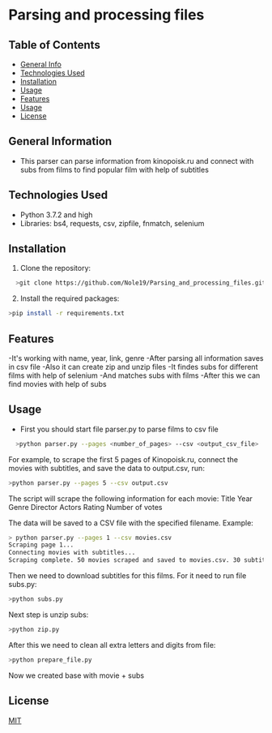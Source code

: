 # Parsing and processing files

## Table of Contents
* [General Info](#general-information)
* [Technologies Used](#technologies-used)
* [Installation](#installation)
* [Usage](#usage)
* [Features](#features)
* [Usage](#usage)
* [License](#license)



## General Information
- This parser can parse information from kinopoisk.ru and connect with subs from films to find popular film with help of subtitles



## Technologies Used
- Python 3.7.2 and high
- Libraries: bs4, requests, csv, zipfile, fnmatch, selenium

## Installation


1. Clone the repository:

```bash
  >git clone https://github.com/Nole19/Parsing_and_processing_files.git
```
2. Install the required packages:
```bash
>pip install -r requirements.txt
```

## Features
-It's working with name, year, link, genre
-After parsing all information saves in csv file
-Also it can create zip and unzip files
-It findes subs for different films with help of selenium
-And matches subs with films 
-After this we can find movies with help of subs

## Usage
- First you should start file parser.py to parse films to csv file
```bash
  >python parser.py --pages <number_of_pages> --csv <output_csv_file>
```
For example, to scrape the first 5 pages of Kinopoisk.ru, connect the movies with subtitles, and save the data to output.csv, run:
```bash
>python parser.py --pages 5 --csv output.csv
```
The script will scrape the following information for each movie:
Title
Year
Genre
Director
Actors
Rating
Number of votes

The data will be saved to a CSV file with the specified filename.
Example:
```bash
> python parser.py --pages 1 --csv movies.csv
Scraping page 1...
Connecting movies with subtitles...
Scraping complete. 50 movies scraped and saved to movies.csv. 30 subtitles downloaded.

```

Then we need to download subtitles for this films. For it need to run file subs.py:
```bash
>python subs.py
```

Next step is unzip subs:
```bash
>python zip.py
```

After this we need to clean all extra letters and digits from file:
```bash
>python prepare_file.py
```
Now we created base with movie + subs

## License

[MIT](https://choosealicense.com/licenses/mit/)
